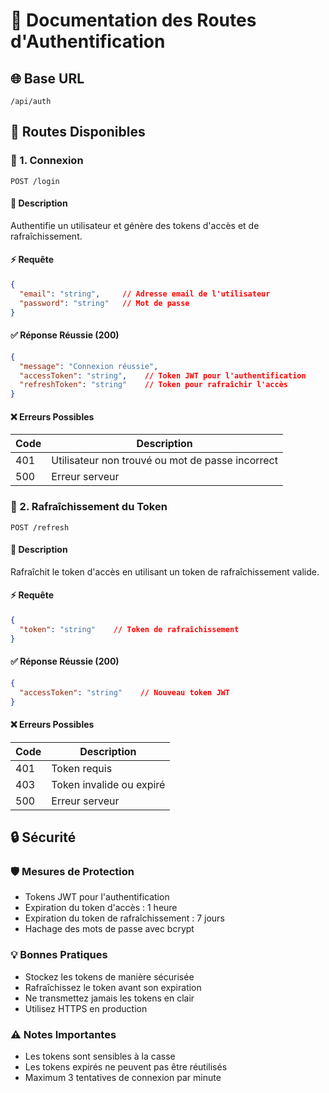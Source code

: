 # 🔐 Documentation des Routes d'Authentification

## 🌐 Base URL
```http
/api/auth
```

## 📑 Routes Disponibles

### 🔑 1. Connexion
```http
POST /login
```

#### 📝 Description
Authentifie un utilisateur et génère des tokens d'accès et de rafraîchissement.

#### ⚡ Requête
```json
{
  "email": "string",     // Adresse email de l'utilisateur
  "password": "string"   // Mot de passe
}
```

#### ✅ Réponse Réussie (200)
```json
{
  "message": "Connexion réussie",
  "accessToken": "string",    // Token JWT pour l'authentification
  "refreshToken": "string"    // Token pour rafraîchir l'accès
}
```

#### ❌ Erreurs Possibles
| Code | Description |
|------|-------------|
| 401  | Utilisateur non trouvé ou mot de passe incorrect |
| 500  | Erreur serveur |

### 🔄 2. Rafraîchissement du Token
```http
POST /refresh
```

#### 📝 Description
Rafraîchit le token d'accès en utilisant un token de rafraîchissement valide.

#### ⚡ Requête
```json
{
  "token": "string"    // Token de rafraîchissement
}
```

#### ✅ Réponse Réussie (200)
```json
{
  "accessToken": "string"    // Nouveau token JWT
}
```

#### ❌ Erreurs Possibles
| Code | Description |
|------|-------------|
| 401  | Token requis |
| 403  | Token invalide ou expiré |
| 500  | Erreur serveur |

## 🔒 Sécurité

### 🛡️ Mesures de Protection
- Tokens JWT pour l'authentification
- Expiration du token d'accès : 1 heure
- Expiration du token de rafraîchissement : 7 jours
- Hachage des mots de passe avec bcrypt

### 💡 Bonnes Pratiques
- Stockez les tokens de manière sécurisée
- Rafraîchissez le token avant son expiration
- Ne transmettez jamais les tokens en clair
- Utilisez HTTPS en production

### ⚠️ Notes Importantes
- Les tokens sont sensibles à la casse
- Les tokens expirés ne peuvent pas être réutilisés
- Maximum 3 tentatives de connexion par minute 